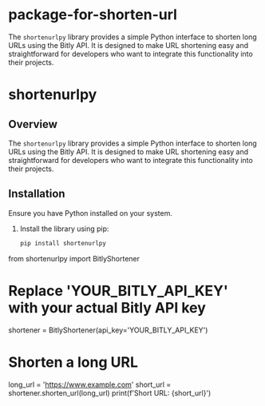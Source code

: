 # package-for-shorten-url
The `shortenurlpy` library provides a simple Python interface to shorten long URLs using the Bitly API. It is designed to make URL shortening easy and straightforward for developers who want to integrate this functionality into their projects.
# shortenurlpy

## Overview
The `shortenurlpy` library provides a simple Python interface to shorten long URLs using the Bitly API. It is designed to make URL shortening easy and straightforward for developers who want to integrate this functionality into their projects.

## Installation
Ensure you have Python installed on your system.

1. Install the library using pip:
   ```bash
   pip install shortenurlpy
from shortenurlpy import BitlyShortener

# Replace 'YOUR_BITLY_API_KEY' with your actual Bitly API key
shortener = BitlyShortener(api_key='YOUR_BITLY_API_KEY')

# Shorten a long URL
long_url = 'https://www.example.com'
short_url = shortener.shorten_url(long_url)
print(f'Short URL: {short_url}')
